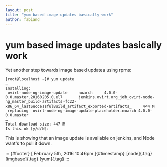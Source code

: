 ```yaml
---
layout: post
title: "yum based image updates basically work"
author: fabiand
---
```



yum based image updates basically work
======================================

Yet another step towards image based updates using rpms:

    [root@localhost ~]# yum update
    …
    Installing:
     ovirt-node-ng-image-update     noarch     4.0.0-0.0.master.20160205.0.el7       jenkins.ovirt.org_job_ovirt-node-ng_master_build-artifacts-fc22-x86_64_lastSuccessfulBuild_artifact_exported-artifacts_     444 M
     replacing  ovirt-node-ng-image-update-placeholder.noarch 4.0.0-0.0.master
    …
    Total download size: 447 M
    Is this ok [y/d/N]: 

This is showing that an image update is available on jenkins, and Node
want's to pull it down.

::: {#footer}
[ February 5th, 2016 10:46pm ]{#timestamp} [node]{.tag} [imgbase]{.tag}
[yum]{.tag}
:::
